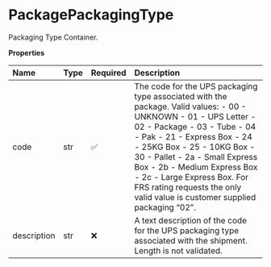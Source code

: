 # PackagePackagingType

Packaging Type Container.

**Properties**

| Name        | Type | Required | Description                                                                                                                                                                                                                                                                                                                                                                           |
| :---------- | :--- | :------- | :------------------------------------------------------------------------------------------------------------------------------------------------------------------------------------------------------------------------------------------------------------------------------------------------------------------------------------------------------------------------------------ |
| code        | str  | ✅       | The code for the UPS packaging type associated with the package. Valid values: - 00 - UNKNOWN - 01 - UPS Letter - 02 - Package - 03 - Tube - 04 - Pak - 21 - Express Box - 24 - 25KG Box - 25 - 10KG Box - 30 - Pallet - 2a - Small Express Box - 2b - Medium Express Box - 2c - Large Express Box. For FRS rating requests the only valid value is customer supplied packaging “02”. |
| description | str  | ❌       | A text description of the code for the UPS packaging type associated with the shipment. Length is not validated.                                                                                                                                                                                                                                                                      |

<!-- This file was generated by liblab | https://liblab.com/ -->
